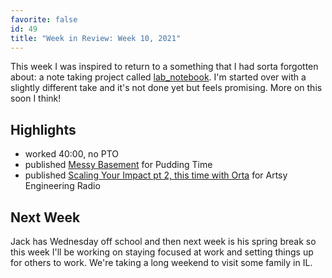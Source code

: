 ```yaml
---
favorite: false
id: 49
title: "Week in Review: Week 10, 2021"
---
```


This week I was inspired to return to a something that I had sorta forgotten
about: a note taking project called [lab_notebook][ln]. I'm started over with a
slightly different take and it's not done yet but feels promising. More on this
soon I think!


## Highlights

* worked 40:00, no PTO
* published [Messy Basement][pt] for Pudding Time
* published [Scaling Your Impact pt 2, this time with Orta][aer] for Artsy Engineering Radio

## Next Week

Jack has Wednesday off school and then next week is his spring break so this
week I'll be working on staying focused at work and setting things up for others
to work. We're taking a long weekend to visit some family in IL.

[pt]: https://puddingtime.buzzsprout.com/1470301/8135256-messy-basement
[aer]: https://podcasts.apple.com/us/podcast/8-scaling-your-impact-pt-2-this-time-with-orta/id1545870104?i=1000512605509
[ln]: https://github.com/jonallured/lab_notebook

[gh-activity]: https://github.com/search?s=created&o=desc&q=author:jonallured+created:2021-03-07..2021-03-13
